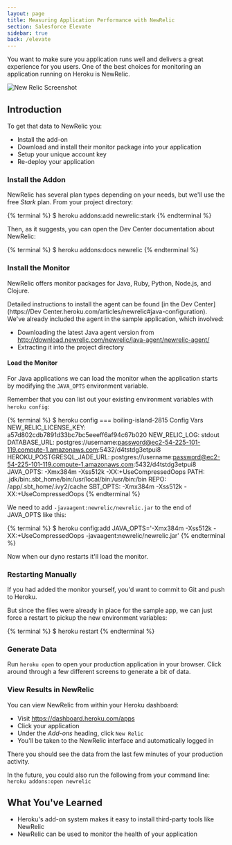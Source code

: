 ```yaml
---
layout: page
title: Measuring Application Performance with NewRelic
section: Salesforce Elevate
sidebar: true
back: /elevate
---
```


You want to make sure you application runs well and delivers a great experience for you users. One of the best choices for monitoring an application running on Heroku is NewRelic.

![New Relic Screenshot](/images/elevate/newrelic_snapshot.jpg)

## Introduction

To get that data to NewRelic you:

* Install the add-on
* Download and install their monitor package into your application
* Setup your unique account key
* Re-deploy your application

### Install the Addon

NewRelic has several plan types depending on your needs, but we'll use the free *Stark* plan. From your project directory:

{% terminal %}
$ heroku addons:add newrelic:stark
{% endterminal %}

Then, as it suggests, you can open the Dev Center documentation about NewRelic:

{% terminal %}
$ heroku addons:docs newrelic
{% endterminal %}

### Install the Monitor

NewRelic offers monitor packages for Java, Ruby, Python, Node.js, and Clojure.

Detailed instructions to install the agent can be found [in the Dev Center](https://Dev Center.heroku.com/articles/newrelic#java-configuration). We've already included the agent in the sample application, which involved:

* Downloading the latest Java agent version from http://download.newrelic.com/newrelic/java-agent/newrelic-agent/
* Extracting it into the project directory

#### Load the Monitor

For Java applications we can load the monitor when the application starts by modifying the `JAVA_OPTS` environment variable.

Remember that you can list out your existing environment variables with `heroku config`:

{% terminal %}
$ heroku config
=== boiling-island-2815 Config Vars
NEW_RELIC_LICENSE_KEY: a57d802cdb7891d33bc7bc5eeeff6af94c67b020
NEW_RELIC_LOG:         stdout
DATABASE_URL:               postgres://username:password@ec2-54-225-101-119.compute-1.amazonaws.com:5432/d4tstdg3etpui8
HEROKU_POSTGRESQL_JADE_URL: postgres://username:password@ec2-54-225-101-119.compute-1.amazonaws.com:5432/d4tstdg3etpui8
JAVA_OPTS:                  -Xmx384m -Xss512k -XX:+UseCompressedOops
PATH:                       .jdk/bin:.sbt_home/bin:/usr/local/bin:/usr/bin:/bin
REPO:                       /app/.sbt_home/.ivy2/cache
SBT_OPTS:                   -Xmx384m -Xss512k -XX:+UseCompressedOops
{% endterminal %}

We need to add `-javaagent:newrelic/newrelic.jar` to the end of JAVA_OPTS like this:

{% terminal %}
$ heroku config:add JAVA_OPTS='-Xmx384m -Xss512k -XX:+UseCompressedOops -javaagent:newrelic/newrelic.jar'
{% endterminal %}

Now when our dyno restarts it'll load the monitor.

### Restarting Manually

If you had added the monitor yourself, you'd want to commit to Git and push to Heroku.

But since the files were already in place for the sample app, we can just force a restart to pickup the new environment variables:

{% terminal %}
$ heroku restart
{% endterminal %}

### Generate Data

Run `heroku open` to open your production application in your browser. Click around through a few different screens to generate a bit of data.

### View Results in NewRelic

You can view NewRelic from within your Heroku dashboard:

* Visit https://dashboard.heroku.com/apps
* Click your application
* Under the *Add-ons* heading, click `New Relic`
* You'll be taken to the NewRelic interface and automatically logged in

There you should see the data from the last few minutes of your production activity.

In the future, you could also run the following from your command line: `heroku addons:open newrelic`

## What You've Learned

* Heroku's add-on system makes it easy to install third-party tools like NewRelic
* NewRelic can be used to monitor the health of your application
